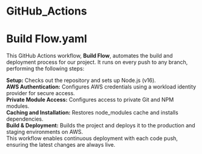 # GitHub_Actions

# Build Flow.yaml

This GitHub Actions workflow, ****Build Flow****, automates the build and deployment process for our project. It runs on every push to any branch, performing the following steps:  <br />

**Setup:** Checks out the repository and sets up Node.js (v16).  <br />
**AWS Authentication:** Configures AWS credentials using a workload identity provider for secure access.  <br />
**Private Module Access:** Configures access to private Git and NPM modules.  <br />
**Caching and Installation:** Restores node_modules cache and installs dependencies.  <br />
**Build & Deployment:** Builds the project and deploys it to the production and staging environments on AWS.  <br />
This workflow enables continuous deployment with each code push, ensuring the latest changes are always live.  <br />
